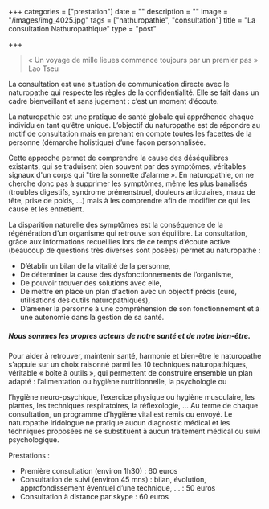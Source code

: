 +++
categories = ["prestation"]
date = ""
description = ""
image = "/images/img_4025.jpg"
tags = ["nathuropathie", "consultation"]
title = "La consultation Nathuropathique"
type = "post"

+++
> « Un voyage de mille lieues commence toujours par un premier pas » Lao Tseu

La consultation est une situation de communication directe avec le naturopathe qui respecte les règles de la confidentialité. Elle se fait dans un cadre bienveillant et sans jugement : c’est un moment d’écoute.

La naturopathie est une pratique de santé globale qui appréhende chaque individu en tant qu’être unique. L’objectif du naturopathe est de répondre au motif de consultation mais en prenant en compte toutes les facettes de la personne (démarche holistique) d’une façon personnalisée.

Cette approche permet de comprendre la cause des déséquilibres existants, qui se traduisent bien souvent par des symptômes, véritables signaux d'un corps qui "tire la sonnette d’alarme ». En naturopathie, on ne cherche donc pas à supprimer les symptômes, même les plus banalisés (troubles digestifs, syndrome prémenstruel, douleurs articulaires, maux de tête, prise de poids, ...) mais à les comprendre afin de modifier ce qui les cause et les entretient.

La disparition naturelle des symptômes est la conséquence de la régénération d'un organisme qui retrouve son équilibre. La consultation, grâce aux informations recueillies lors de ce temps d’écoute active (beaucoup de questions très diverses sont posées) permet au naturopathe :

* D’établir un bilan de la vitalité de la personne,
* De déterminer la cause des dysfonctionnements de l’organisme,
* De pouvoir trouver des solutions avec elle,
* De mettre en place un plan d'action avec un objectif précis (cure, utilisations des outils naturopathiques),
* D’amener la personne à une compréhension de son fonctionnement et à une autonomie dans la gestion de sa santé.

##### Nous sommes les propres acteurs de notre santé et de notre bien-être. 

Pour aider à retrouver, maintenir santé, harmonie et bien-être le naturopathe s’appuie sur un choix raisonné parmi les 10 techniques naturopathiques, véritable « boîte à outils », qui permettent de construire ensemble un plan adapté : l’alimentation ou hygiène nutritionnelle, la psychologie ou

l’hygiène neuro-psychique, l’exercice physique ou hygiène musculaire, les plantes, les techniques respiratoires, la réflexologie, ... Au terme de chaque consultation, un programme d’hygiène vital est remis ou envoyé. Le naturopathe iridologue ne pratique aucun diagnostic médical et les techniques proposées ne se substituent à aucun traitement médical ou suivi psychologique.

Prestations :

* Première consultation (environ 1h30) : 60 euros
* Consultation de suivi (environ 45 mns) : bilan, évolution, approfondissement éventuel d’une technique, ... : 50 euros
* Consultation à distance par skype : 60 euros